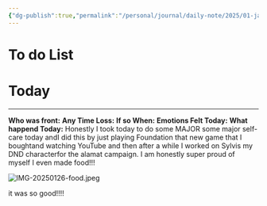 ```yaml
---
{"dg-publish":true,"permalink":"/personal/journal/daily-note/2025/01-january/2025-01-26/","tags":["Alter","DiDsplit","empty","happy","host","frontstuck","SelfCare","daily","20-25"],"noteIcon":""}
---
```


# To do List

# Today
---
**Who was front:** 
**Any Time Loss:**
	**If so When:**
**Emotions Felt Today:**
**What happend Today:**
Honestly I took today to do some MAJOR some major self-care today andI did this by just playing Foundation that new game that I boughtand watching YouTube and then after a while I worked on Sylvis my DND characterfor the alamat campaign. I am honestly super proud of myself I even made food!!! 

![IMG-20250126-food.jpeg](/img/user/Personal/Images/IMG-20250126-food.jpeg)

it was so good!!!! 